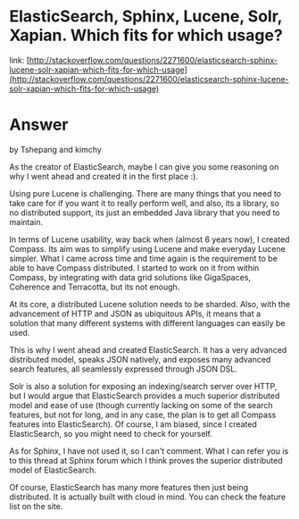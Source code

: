 ElasticSearch, Sphinx, Lucene, Solr, Xapian. Which fits for which usage?  
=========================
link:
[http://stackoverflow.com/questions/2271600/elasticsearch-sphinx-lucene-solr-xapian-which-fits-for-which-usage](http://stackoverflow.com/questions/2271600/elasticsearch-sphinx-lucene-solr-xapian-which-fits-for-which-usage)

Answer
===============
by Tshepang and kimchy

As the creator of ElasticSearch, maybe I can give you some reasoning on why I went ahead and created it in the first place :).

Using pure Lucene is challenging. There are many things that you need to take care for if you want it to really perform well, and also, its a library, so no distributed support, its just an embedded Java library that you need to maintain.

In terms of Lucene usability, way back when (almost 6 years now), I created Compass. Its aim was to simplify using Lucene and make everyday Lucene simpler. What I came across time and time again is the requirement to be able to have Compass distributed. I started to work on it from within Compass, by integrating with data grid solutions like GigaSpaces, Coherence and Terracotta, but its not enough.

At its core, a distributed Lucene solution needs to be sharded. Also, with the advancement of HTTP and JSON as ubiquitous APIs, it means that a solution that many different systems with different languages can easily be used.

This is why I went ahead and created ElasticSearch. It has a very advanced distributed model, speaks JSON natively, and exposes many advanced search features, all seamlessly expressed through JSON DSL.

Solr is also a solution for exposing an indexing/search server over HTTP, but I would argue that ElasticSearch provides a much superior distributed model and ease of use (though currently lacking on some of the search features, but not for long, and in any case, the plan is to get all Compass features into ElasticSearch). Of course, I am biased, since I created ElasticSearch, so you might need to check for yourself.

As for Sphinx, I have not used it, so I can't comment. What I can refer you is to this thread at Sphinx forum which I think proves the superior distributed model of ElasticSearch.

Of course, ElasticSearch has many more features then just being distributed. It is actually built with cloud in mind. You can check the feature list on the site.
